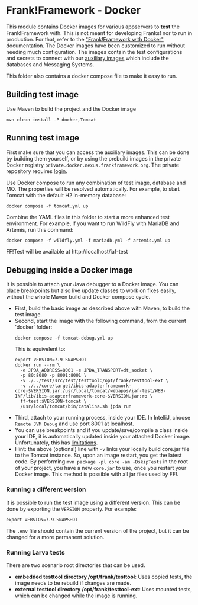 # Frank!Framework - Docker

This module contains Docker images for various appservers to **test** the Frank!Framework with. This is not meant for
developing Franks! nor to run in production. For that, refer to the ["Frank!Framework with Docker"](../Docker.md)
documentation.
The Docker images have been customized to run without needing much configuration.
The images contain the test configurations and secrets to connect with
our [auxiliary images](https://github.com/ibissource/iaf-ci-images) which include the databases and Messaging Systems.

This folder also contains a docker compose file to make it easy to run.

## Building test image

Use Maven to build the project and the Docker image

```shell
mvn clean install -P docker,Tomcat
```

## Running test image

First make sure that you can access the auxiliary images. This can be done by building them yourself, or by using the
prebuild images in the private Docker registry `private.docker.nexus.frankframework.org`. The private repository
requires [login](https://docs.docker.com/engine/reference/commandline/login/).

Use Docker compose to run any combination of test image, database and MQ. The properties will be resolved automatically.
For example, to start Tomcat with the default H2 in-memory database:

```shell
docker compose -f tomcat.yml up
```

Combine the YAML files in this folder to start a more enhanced test environment.
For example, if you want to run WildFly with MariaDB and Artemis, run this command:

```shell
docker compose -f wildfly.yml -f mariadb.yml -f artemis.yml up
```

FF!Test will be available at http://localhost/iaf-test

## Debugging inside a Docker image

It is possible to attach your Java debugger to a Docker image. You can place breakpoints but also live update classes to
work on fixes easily, without the whole Maven build and Docker compose cycle.

- First, build the basic image as described above with Maven, to build the test image.
- Second, start the image with the following command, from the current 'docker' folder:
  ```shell
  docker compose -f tomcat-debug.yml up
  ```
  This is equivelent to:
  ```shell
  export VERSION=7.9-SNAPSHOT
  docker run --rm \
	-e JPDA_ADDRESS=8001 -e JPDA_TRANSPORT=dt_socket \
	-p 80:8080 -p 8001:8001 \
	-v ./../test/src/test/testtool:/opt/frank/testtool-ext \
	-v ./../core/target/ibis-adapterframework-core-$VERSION.jar:/usr/local/tomcat/webapps/iaf-test/WEB-INF/lib/ibis-adapterframework-core-$VERSION.jar:ro \
	ff-test:$VERSION-tomcat \
	/usr/local/tomcat/bin/catalina.sh jpda run
  ```
- Third, attach to your running process, inside your IDE. In IntelliJ, choose `Remote JVM Debug` and use port 8001 at
  localhost.
- You can use breakpoints and if you update/save/compile a class inside your IDE, it is automatically updated inside
  your attached Docker image. Unfortunately, this
  has [limitations](https://www.jetbrains.com/help/idea/altering-the-program-s-execution-flow.html#hotswap-limitations).
- Hint: the above (optional) line with `-v` links your locally build core.jar file to the Tomcat instance. So, upon
  an image restart, you get the latest code. By performing `mvn package -pl core -am -DskipTests` in the root of your
  project, you have a new `core.jar` to use, once you restart your Docker image. This method is possible with all jar
  files used by FF!.

### Running a different version

It is possible to run the test image using a different version.
This can be done by exporting the `VERSION` property. For example:

```shell
export VERSION=7.9-SNAPSHOT
```

The `.env` file should contain the current version of the project, but it can be changed for a more permanent solution.

### Running Larva tests

There are two scenario root directories that can be used.

- **embedded testtool directory /opt/frank/testtool**: Uses copied tests, the image needs to be rebuild if changes are
  made.
- **external testtool directory /opt/frank/testtool-ext**: Uses mounted tests, which can be changed while the image is
  running.
